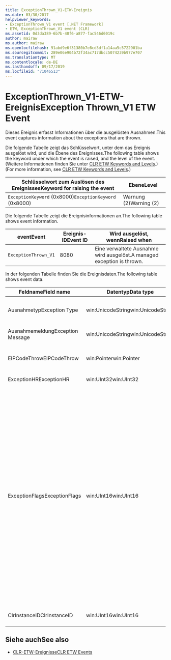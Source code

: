 ```yaml
---
title: ExceptionThrown_V1-ETW-Ereignis
ms.date: 03/30/2017
helpviewer_keywords:
- ExceptionThrown_V1 event [.NET Framework]
- ETW, ExceptionThrown_V1 event (CLR)
ms.assetid: 0d3da389-6b7b-40f6-a877-fac546d6019c
author: mairaw
ms.author: mairaw
ms.openlocfilehash: 91abd9e6f31380b7e8cd3df1a14aa5c5722901ba
ms.sourcegitcommit: 289e06e904b72f34ac717dbcc5074239b977e707
ms.translationtype: MT
ms.contentlocale: de-DE
ms.lasthandoff: 09/17/2019
ms.locfileid: "71046513"
---
```

# <a name="exception-thrown_v1-etw-event"></a><span data-ttu-id="22267-102">ExceptionThrown_V1-ETW-Ereignis</span><span class="sxs-lookup"><span data-stu-id="22267-102">Exception Thrown_V1 ETW Event</span></span>
<span data-ttu-id="22267-103">Dieses Ereignis erfasst Informationen über die ausgelösten Ausnahmen.</span><span class="sxs-lookup"><span data-stu-id="22267-103">This event captures information about the exceptions that are thrown.</span></span>  
  
 <span data-ttu-id="22267-104">Die folgende Tabelle zeigt das Schlüsselwort, unter dem das Ereignis ausgelöst wird, und die Ebene des Ereignisses.</span><span class="sxs-lookup"><span data-stu-id="22267-104">The following table shows the keyword under which the event is raised, and the level of the event.</span></span> <span data-ttu-id="22267-105">(Weitere Informationen finden Sie unter [CLR ETW Keywords and Levels](clr-etw-keywords-and-levels.md).)</span><span class="sxs-lookup"><span data-stu-id="22267-105">(For more information, see [CLR ETW Keywords and Levels](clr-etw-keywords-and-levels.md).)</span></span>  
  
|<span data-ttu-id="22267-106">Schlüsselwort zum Auslösen des Ereignisses</span><span class="sxs-lookup"><span data-stu-id="22267-106">Keyword for raising the event</span></span>|<span data-ttu-id="22267-107">Ebene</span><span class="sxs-lookup"><span data-stu-id="22267-107">Level</span></span>|  
|-----------------------------------|-----------|  
|<span data-ttu-id="22267-108">`ExceptionKeyword` (0x8000)</span><span class="sxs-lookup"><span data-stu-id="22267-108">`ExceptionKeyword` (0x8000)</span></span>|<span data-ttu-id="22267-109">Warnung (2)</span><span class="sxs-lookup"><span data-stu-id="22267-109">Warning (2)</span></span>|  
  
 <span data-ttu-id="22267-110">Die folgende Tabelle zeigt die Ereignisinformationen an.</span><span class="sxs-lookup"><span data-stu-id="22267-110">The following table shows event information.</span></span>  
  
|<span data-ttu-id="22267-111">event</span><span class="sxs-lookup"><span data-stu-id="22267-111">Event</span></span>|<span data-ttu-id="22267-112">Ereignis-ID</span><span class="sxs-lookup"><span data-stu-id="22267-112">Event ID</span></span>|<span data-ttu-id="22267-113">Wird ausgelöst, wenn</span><span class="sxs-lookup"><span data-stu-id="22267-113">Raised when</span></span>|  
|-----------|--------------|-----------------|  
|`ExceptionThrown_V1`|<span data-ttu-id="22267-114">80</span><span class="sxs-lookup"><span data-stu-id="22267-114">80</span></span>|<span data-ttu-id="22267-115">Eine verwaltete Ausnahme wird ausgelöst.</span><span class="sxs-lookup"><span data-stu-id="22267-115">A managed exception is thrown.</span></span>|  
  
 <span data-ttu-id="22267-116">In der folgenden Tabelle finden Sie die Ereignisdaten.</span><span class="sxs-lookup"><span data-stu-id="22267-116">The following table shows event data.</span></span>  
  
|<span data-ttu-id="22267-117">Feldname</span><span class="sxs-lookup"><span data-stu-id="22267-117">Field name</span></span>|<span data-ttu-id="22267-118">Datentyp</span><span class="sxs-lookup"><span data-stu-id="22267-118">Data type</span></span>|<span data-ttu-id="22267-119">Beschreibung</span><span class="sxs-lookup"><span data-stu-id="22267-119">Description</span></span>|  
|----------------|---------------|-----------------|  
|<span data-ttu-id="22267-120">Ausnahmetyp</span><span class="sxs-lookup"><span data-stu-id="22267-120">Exception Type</span></span>|<span data-ttu-id="22267-121">win:UnicodeString</span><span class="sxs-lookup"><span data-stu-id="22267-121">win:UnicodeString</span></span>|<span data-ttu-id="22267-122">Typ der Ausnahme, z.B. `System.NullReferenceException`.</span><span class="sxs-lookup"><span data-stu-id="22267-122">Type of the exception; for example, `System.NullReferenceException`.</span></span>|  
|<span data-ttu-id="22267-123">Ausnahmemeldung</span><span class="sxs-lookup"><span data-stu-id="22267-123">Exception Message</span></span>|<span data-ttu-id="22267-124">win:UnicodeString</span><span class="sxs-lookup"><span data-stu-id="22267-124">win:UnicodeString</span></span>|<span data-ttu-id="22267-125">Tatsächliche Ausnahmemeldung.</span><span class="sxs-lookup"><span data-stu-id="22267-125">Actual exception message.</span></span>|  
|<span data-ttu-id="22267-126">EIPCodeThrow</span><span class="sxs-lookup"><span data-stu-id="22267-126">EIPCodeThrow</span></span>|<span data-ttu-id="22267-127">win:Pointer</span><span class="sxs-lookup"><span data-stu-id="22267-127">win:Pointer</span></span>|<span data-ttu-id="22267-128">Anweisungszeiger an der Stelle, an der die Ausnahme aufgetreten ist.</span><span class="sxs-lookup"><span data-stu-id="22267-128">Instruction pointer where exception occurred.</span></span>|  
|<span data-ttu-id="22267-129">ExceptionHR</span><span class="sxs-lookup"><span data-stu-id="22267-129">ExceptionHR</span></span>|<span data-ttu-id="22267-130">win:UInt32</span><span class="sxs-lookup"><span data-stu-id="22267-130">win:UInt32</span></span>|<span data-ttu-id="22267-131">Ausnahme [HRESULT](https://go.microsoft.com/fwlink/?LinkId=179679).</span><span class="sxs-lookup"><span data-stu-id="22267-131">Exception [HRESULT](https://go.microsoft.com/fwlink/?LinkId=179679).</span></span>|  
|<span data-ttu-id="22267-132">ExceptionFlags</span><span class="sxs-lookup"><span data-stu-id="22267-132">ExceptionFlags</span></span>|<span data-ttu-id="22267-133">win:UInt16</span><span class="sxs-lookup"><span data-stu-id="22267-133">win:UInt16</span></span>|<span data-ttu-id="22267-134">0x01 Hasinnerexception (siehe [CLR-ETW-Ereignisse](clr-etw-events.md) in der Visual Basic-Dokumentation).</span><span class="sxs-lookup"><span data-stu-id="22267-134">0x01: HasInnerException (see [CLR ETW Events](clr-etw-events.md) in the Visual Basic documentation).</span></span><br /><br /> <span data-ttu-id="22267-135">0x02 IsNestedException.</span><span class="sxs-lookup"><span data-stu-id="22267-135">0x02: IsNestedException.</span></span><br /><br /> <span data-ttu-id="22267-136">0x04 Isrethrownexception.</span><span class="sxs-lookup"><span data-stu-id="22267-136">0x04: IsRethrownException.</span></span><br /><br /> <span data-ttu-id="22267-137">0x08 Isbeschätedstateexception (gibt an, dass der Prozessstatus beschädigt ist; weitere Informationen finden Sie unter [Behandlung von beschädigten Zustands Ausnahmen](https://go.microsoft.com/fwlink/?LinkId=179681) auf MSDN).</span><span class="sxs-lookup"><span data-stu-id="22267-137">0x08: IsCorruptedStateException (indicates that the process state is corrupt; see [Handling Corrupted State Exceptions](https://go.microsoft.com/fwlink/?LinkId=179681) on MSDN).</span></span><br /><br /> <span data-ttu-id="22267-138">0x10 Isclscompliance (eine Ausnahme, die von <xref:System.Exception> abgeleitet ist, ist CLS-kompatibel, andernfalls ist Sie nicht CLS-kompatibel).</span><span class="sxs-lookup"><span data-stu-id="22267-138">0x10: IsCLSCompliant (an exception that derives from <xref:System.Exception> is CLS-compliant; otherwise, it is not CLS-compliant).</span></span>|  
|<span data-ttu-id="22267-139">ClrInstanceID</span><span class="sxs-lookup"><span data-stu-id="22267-139">ClrInstanceID</span></span>|<span data-ttu-id="22267-140">win:UInt16</span><span class="sxs-lookup"><span data-stu-id="22267-140">win:UInt16</span></span>|<span data-ttu-id="22267-141">Eindeutige ID für die Instanz von CLR oder CoreCLR.</span><span class="sxs-lookup"><span data-stu-id="22267-141">Unique ID for the instance of CLR or CoreCLR.</span></span>|  
  
## <a name="see-also"></a><span data-ttu-id="22267-142">Siehe auch</span><span class="sxs-lookup"><span data-stu-id="22267-142">See also</span></span>

- [<span data-ttu-id="22267-143">CLR-ETW-Ereignisse</span><span class="sxs-lookup"><span data-stu-id="22267-143">CLR ETW Events</span></span>](clr-etw-events.md)

